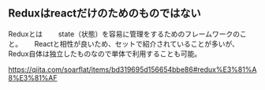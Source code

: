 ## Reduxはreactだけのためのものではない
Reduxとは　　
state（状態）を容易に管理をするためのフレームワークのこと。　　
Reactと相性が良いため、セットで紹介されていることが多いが、　　
Redux自体は独立したものなので単体で利用することも可能。　　

https://qiita.com/soarflat/items/bd319695d156654bbe86#redux%E3%81%A8%E3%81%AF
